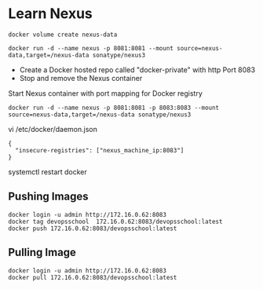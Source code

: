 # Learn Nexus

```
docker volume create nexus-data

docker run -d --name nexus -p 8081:8081 --mount source=nexus-data,target=/nexus-data sonatype/nexus3
```

- Create a Docker hosted repo called "docker-private" with http Port 8083
- Stop and remove the Nexus container

Start Nexus container with port mapping for Docker registry
```
docker run -d --name nexus -p 8081:8081 -p 8083:8083 --mount source=nexus-data,target=/nexus-data sonatype/nexus3
```

vi /etc/docker/daemon.json
```
{
  "insecure-registries": ["nexus_machine_ip:8083"]
}
```
systemctl restart docker



## Pushing Images

```
docker login -u admin http://172.16.0.62:8083
docker tag devopsschool  172.16.0.62:8083/devopsschool:latest
docker push 172.16.0.62:8083/devopsschool:latest
```


## Pulling Image

```
docker login -u admin http://172.16.0.62:8083
docker pull 172.16.0.62:8083/devopsschool:latest

```









